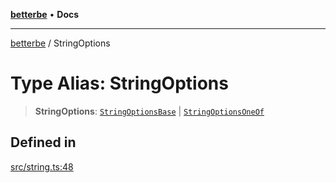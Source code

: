[**betterbe**](../README.md) • **Docs**

---

[betterbe](../README.md) / StringOptions

# Type Alias: StringOptions

> **StringOptions**: [`StringOptionsBase`](../interfaces/StringOptionsBase.md) \| [`StringOptionsOneOf`](../interfaces/StringOptionsOneOf.md)

## Defined in

[src/string.ts:48](https://github.com/ericvera/betterbe/blob/main/src/string.ts#L48)
